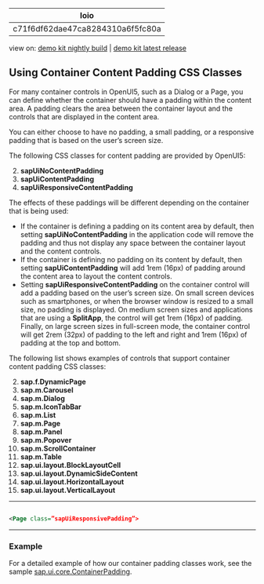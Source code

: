 <!-- loioc71f6df62dae47ca8284310a6f5fc80a -->

| loio |
| -----|
| c71f6df62dae47ca8284310a6f5fc80a |

<div id="loio">

view on: [demo kit nightly build](https://openui5nightly.hana.ondemand.com/#/topic/c71f6df62dae47ca8284310a6f5fc80a) | [demo kit latest release](https://openui5.hana.ondemand.com/#/topic/c71f6df62dae47ca8284310a6f5fc80a)</div>

## Using Container Content Padding CSS Classes

For many container controls in OpenUI5, such as a Dialog or a Page, you can define whether the container should have a padding within the content area. A padding clears the area between the container layout and the controls that are displayed in the content area.

You can either choose to have no padding, a small padding, or a responsive padding that is based on the user’s screen size.

The following CSS classes for content padding are provided by OpenUI5:

  2.  **sapUiNoContentPadding**
 4.  **sapUiContentPadding**
 6.  **sapUiResponsiveContentPadding**
  

The effects of these paddings will be different depending on the container that is being used:

-   If the container is defining a padding on its content area by default, then setting **sapUiNoContentPadding** in the application code will remove the padding and thus not display any space between the container layout and the content controls.
-   If the container is defining no padding on its content by default, then setting **sapUiContentPadding** will add 1rem \(16px\) of padding around the content area to layout the content controls.
-   Setting **sapUiResponsiveContentPadding** on the container control will add a padding based on the user’s screen size. On small screen devices such as smartphones, or when the browser window is resized to a small size, no padding is displayed. On medium screen sizes and applications that are using a **SplitApp**, the control will get 1rem \(16px\) of padding. Finally, on large screen sizes in full-screen mode, the container control will get 2rem \(32px\) of padding to the left and right and 1rem \(16px\) of padding at the top and bottom.

The following list shows examples of controls that support container content padding CSS classes:

  2.  **sap.f.DynamicPage**
 4.  **sap.m.Carousel**
 6.  **sap.m.Dialog**
 8.  **sap.m.IconTabBar**
 10. **sap.m.List**
 12. **sap.m.Page**
 14. **sap.m.Panel**
 16. **sap.m.Popover**
 18. **sap.m.ScrollContainer**
 20. **sap.m.Table**
 22. **sap.ui.layout.BlockLayoutCell**
 24. **sap.ui.layout.DynamicSideContent**
 26. **sap.ui.layout.HorizontalLayout**
 28. **sap.ui.layout.VerticalLayout**
  

***

``` xml

<Page class=”sapUiResponsivePadding”>
```

***

### Example

For a detailed example of how our container padding classes work, see the sample [sap.ui.core.ContainerPadding](https://openui5.hana.ondemand.com/explored.html#/entity/sap.ui.core.ContainerPadding/samples).

